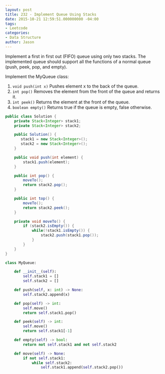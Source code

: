 ```yaml
---
layout: post
title: 232 - Implement Queue Using Stacks
date: 2015-10-21 12:59:51.000000000 -04:00
tags:
- Leetcode
categories:
- Data Structure
author: Jason
---
```

Implement a first in first out (FIFO) queue using only two stacks. The implemented queue should support all the functions of a normal queue (push, peek, pop, and empty).

Implement the MyQueue class:

1. `void push(int x)` Pushes element x to the back of the queue.
2. `int pop()` Removes the element from the front of the queue and returns it.
3. `int peek()` Returns the element at the front of the queue.
4. `boolean empty()` Returns true if the queue is empty, false otherwise.


``` java
public class Solution {
    private Stack<Integer> stack1;
    private Stack<Integer> stack2;

    public Solution() {
       stack1 = new Stack<Integer>();
       stack2 = new Stack<Integer>();
    }

    public void push(int element) {
        stack1.push(element);
    }

    public int pop() {
        moveTo();
        return stack2.pop();
    }

    public int top() {
        moveTo();
        return stack2.peek();
    }

    private void moveTo() {
        if (stack2.isEmpty()) {
            while(!stack1.isEmpty()) {
                stack2.push(stack1.pop());
            }
        }
    }
}
```

``` python
class MyQueue:

    def __init__(self):
        self.stack1 = []
        self.stack2 = []

    def push(self, x: int) -> None:
        self.stack2.append(x)

    def pop(self) -> int:
        self.move()
        return self.stack1.pop()

    def peek(self) -> int:
        self.move()
        return self.stack1[-1]

    def empty(self) -> bool:
        return not self.stack1 and not self.stack2

    def move(self) -> None:
        if not self.stack1:
            while self.stack2:
                self.stack1.append(self.stack2.pop())
```
